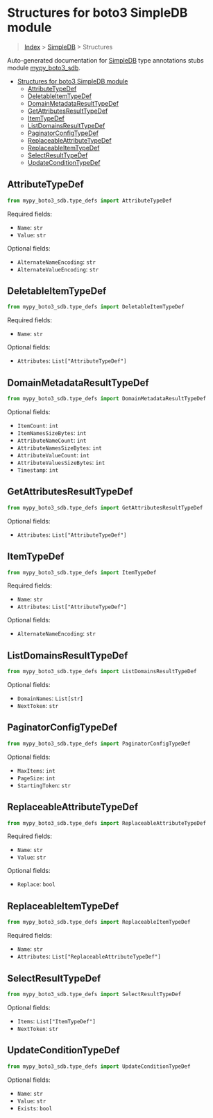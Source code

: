 # Structures for boto3 SimpleDB module

> [Index](../index.md) > [SimpleDB](./index.md) > Structures

Auto-generated documentation for [SimpleDB](https://boto3.amazonaws.com/v1/documentation/api/latest/reference/services/sdb.html#SimpleDB)
type annotations stubs module [mypy_boto3_sdb](https://pypi.org/project/mypy-boto3-sdb/).

- [Structures for boto3 SimpleDB module](#structures-for-boto3-simpledb-module)
  - [AttributeTypeDef](#attributetypedef)
  - [DeletableItemTypeDef](#deletableitemtypedef)
  - [DomainMetadataResultTypeDef](#domainmetadataresulttypedef)
  - [GetAttributesResultTypeDef](#getattributesresulttypedef)
  - [ItemTypeDef](#itemtypedef)
  - [ListDomainsResultTypeDef](#listdomainsresulttypedef)
  - [PaginatorConfigTypeDef](#paginatorconfigtypedef)
  - [ReplaceableAttributeTypeDef](#replaceableattributetypedef)
  - [ReplaceableItemTypeDef](#replaceableitemtypedef)
  - [SelectResultTypeDef](#selectresulttypedef)
  - [UpdateConditionTypeDef](#updateconditiontypedef)

## AttributeTypeDef

```python
from mypy_boto3_sdb.type_defs import AttributeTypeDef
```


Required fields:
- `Name`: `str`
- `Value`: `str`



Optional fields:
- `AlternateNameEncoding`: `str`
- `AlternateValueEncoding`: `str`


## DeletableItemTypeDef

```python
from mypy_boto3_sdb.type_defs import DeletableItemTypeDef
```


Required fields:
- `Name`: `str`



Optional fields:
- `Attributes`: `List["AttributeTypeDef"]`


## DomainMetadataResultTypeDef

```python
from mypy_boto3_sdb.type_defs import DomainMetadataResultTypeDef
```




Optional fields:
- `ItemCount`: `int`
- `ItemNamesSizeBytes`: `int`
- `AttributeNameCount`: `int`
- `AttributeNamesSizeBytes`: `int`
- `AttributeValueCount`: `int`
- `AttributeValuesSizeBytes`: `int`
- `Timestamp`: `int`


## GetAttributesResultTypeDef

```python
from mypy_boto3_sdb.type_defs import GetAttributesResultTypeDef
```




Optional fields:
- `Attributes`: `List["AttributeTypeDef"]`


## ItemTypeDef

```python
from mypy_boto3_sdb.type_defs import ItemTypeDef
```


Required fields:
- `Name`: `str`
- `Attributes`: `List["AttributeTypeDef"]`



Optional fields:
- `AlternateNameEncoding`: `str`


## ListDomainsResultTypeDef

```python
from mypy_boto3_sdb.type_defs import ListDomainsResultTypeDef
```




Optional fields:
- `DomainNames`: `List[str]`
- `NextToken`: `str`


## PaginatorConfigTypeDef

```python
from mypy_boto3_sdb.type_defs import PaginatorConfigTypeDef
```




Optional fields:
- `MaxItems`: `int`
- `PageSize`: `int`
- `StartingToken`: `str`


## ReplaceableAttributeTypeDef

```python
from mypy_boto3_sdb.type_defs import ReplaceableAttributeTypeDef
```


Required fields:
- `Name`: `str`
- `Value`: `str`



Optional fields:
- `Replace`: `bool`


## ReplaceableItemTypeDef

```python
from mypy_boto3_sdb.type_defs import ReplaceableItemTypeDef
```


Required fields:
- `Name`: `str`
- `Attributes`: `List["ReplaceableAttributeTypeDef"]`




## SelectResultTypeDef

```python
from mypy_boto3_sdb.type_defs import SelectResultTypeDef
```




Optional fields:
- `Items`: `List["ItemTypeDef"]`
- `NextToken`: `str`


## UpdateConditionTypeDef

```python
from mypy_boto3_sdb.type_defs import UpdateConditionTypeDef
```




Optional fields:
- `Name`: `str`
- `Value`: `str`
- `Exists`: `bool`

